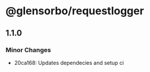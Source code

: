 # @glensorbo/requestlogger

## 1.1.0

### Minor Changes

- 20ca168: Updates dependecies and setup ci
